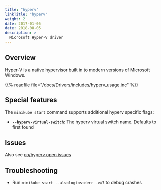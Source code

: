 ```yaml
---
title: "hyperv"
linkTitle: "hyperv"
weight: 2
date: 2017-01-05
date: 2018-08-05
description: >
  Microsoft Hyper-V driver
---
```

## Overview

Hyper-V is a native hypervisor built in to modern versions of Microsoft Windows.

{{% readfile file="/docs/Drivers/includes/hyperv_usage.inc" %}}

## Special features

The `minikube start` command supports additional hyperv specific flags:

* **`--hyperv-virtual-switch`**: The hyperv virtual switch name. Defaults to first found

## Issues

Also see [co/hyperv open issues](https://github.com/kubernetes/minikube/labels/co%2Fhyperv)

## Troubleshooting

* Run `minikube start --alsologtostderr -v=7` to debug crashes

